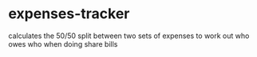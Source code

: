 # expenses-tracker
calculates the 50/50 split between two sets of expenses to work out who owes who when doing share bills
